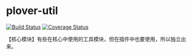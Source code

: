 # plover-util


[![Build Status](https://travis-ci.org/alibaba/plover.svg?branch=master)](https://travis-ci.org/alibaba/plover)
[![Coverage Status](https://coveralls.io/repos/github/alibaba/plover/badge.svg?branch=master)](https://coveralls.io/github/alibaba/plover?branch=master)


【核心模块】有些在核心中使用的工具模块，但在插件中也要使用，所以独立出来。
